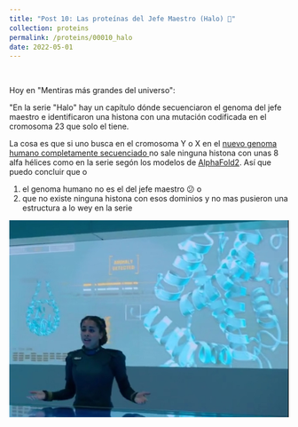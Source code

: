 ```yaml
---
title: "Post 10: Las proteínas del Jefe Maestro (Halo) 🔫"
collection: proteins
permalink: /proteins/00010_halo
date: 2022-05-01
---
```


&nbsp;

Hoy en "Mentiras más grandes del universo": 

"En la serie "Halo" hay un capítulo dónde secuenciaron el genoma del jefe maestro e identificaron una histona con una mutación codificada en el cromosoma 23 que solo el tiene. 

La cosa es que si uno busca en el cromosoma Y o X en el [nuevo genoma humano completamente secuenciado ](https://www.ncbi.nlm.nih.gov/assembly/GCA_009914755.4) no sale ninguna histona con unas 8 alfa hélices como en la serie segón los modelos de [AlphaFold2](https://alphafold.ebi.ac.uk/). Así que puedo concluir que o 
1. el genoma humano no es el del jefe maestro 😕  o 
2. que no existe ninguna histona con esos dominios y no mas pusieron una estructura a lo wey en la serie 

![img](/images/proteins/00010_halo.jpg)


